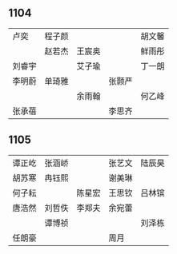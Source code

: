 ## 1104
|     |     |     |     |     |
| --- | --- | --- | --- | --- |
| 卢奕 | 程子颜 |  |  | 胡文馨 |
|  | 赵若杰 | 王宸奥 |  | 鲜雨彤 |
| 刘睿宇 |  | 艾子瑜 |  | 丁一朗 |
| 李明蔚 | 单琦雅 |  | 张颢严 |  |
|  |  | 余雨翰 |  | 何乙峰 |
| 张承蓓 |  |  | 李思齐 |  |

## 1105
|     |     |     |     |     |
| --- | --- | --- | --- | --- |
| 谭正屹 | 张涵峤 |  | 张艺文 | 陆辰昊 |
| 胡苏寒 | 冉钰熙 |  | 谢美琳 |  |
| 何子耘 |  | 陈星宏 | 王思钦 | 吕林镔 |
| 唐浩然 | 刘哲佚 | 李郑夫 | 余宛蕾 |  |
|  | 谭博祯 |  |  | 刘泽栋 |
| 任朗豪 |  |  | 周月 |  |

